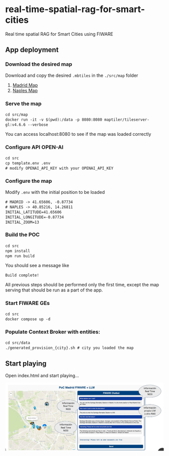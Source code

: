 # real-time-spatial-rag-for-smart-cities
Real time spatial RAG for Smart Cities using FIWARE



## App deployment 

### Download the desired map
Download and copy the desired `.mbtiles` in the `./src/map` folder


1. [Madrid Map](https://drive.upm.es/s/17y49EZQJm90m1J) 
2. [Naples Map](https://drive.upm.es/s/ntikqYe2zqudukx)


### Serve the map

```
cd src/map
docker run -it -v $(pwd):/data -p 8080:8080 maptiler/tileserver-gl:v4.6.6 --verbose
``` 
You can access localhost:8080 to see if the map was loaded correctly


### Configure API OPEN-AI
```
cd src
cp template.env .env
# modify OPENAI_API_KEY with your OPENAI_API_KEY 
```

### Configure the map
Modify `.env` with the initial position to be loaded

```
# MADRID -> 41.65606, -0.87734
# NAPLES -> 40.85216, 14.26811 
INITIAL_LATITUDE=41.65606
INITIAL_LONGITUDE=-0.87734
INITIAL_ZOOM=13
```

### Build the POC
```
cd src
npm install
npm run build
```

You should see a message like
```
Build complete!
```

All previous steps should be performed only the first time, except the map serving that should be run as a part of the app.

### Start FIWARE GEs

```
cd src
docker compose up -d
```

### Populate Context Broker with entities:
```
cd src/data
./generated_provision_{city}.sh # city you loaded the map
```

## Start playing

Open index.html and start playing...

![Screenshot](./img/screen1.jpeg)
